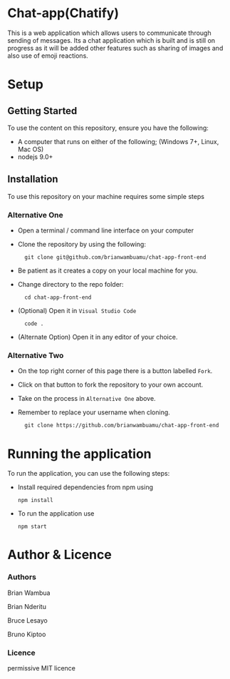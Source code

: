 # Chat-app(Chatify)

This is a web application which allows users to communicate through sending of messages. Its a chat application which is built and is still on progress as it will be added other features such as sharing of images and also use of emoji reactions.


# Setup
 
  ## Getting Started
  
To use the content on this repository, ensure you have the following:

- A computer that runs on either of the following; (Windows 7+, Linux, Mac OS)
- nodejs 9.0+


## Installation

To use this repository on your machine requires some simple steps

### Alternative One

- Open a terminal / command line interface on your computer
- Clone the repository by using the following:

        git clone git@github.com/brianwambuamu/chat-app-front-end

- Be patient as it creates a copy on your local machine for you.
- Change directory to the repo folder:

        cd chat-app-front-end
  

- (Optional) Open it in ``Visual Studio Code``

        code .

- (Alternate Option) Open it in any editor of your choice.


### Alternative Two

- On the top right corner of this page there is a button labelled ``Fork``.
- Click on that button to fork the repository to your own account.
- Take on the process in ``Alternative One`` above.
- Remember to replace your username when cloning.

        git clone https://github.com/brianwambuamu/chat-app-front-end



# Running the application

To run the application, you can use the following steps:

- Install required dependencies from npm using

      npm install
      
- To run the application use

      npm start
 
 
 
# Author & Licence

### Authors

Brian Wambua 

Brian Nderitu

Bruce Lesayo

Bruno Kiptoo

### Licence 

permissive MIT licence
